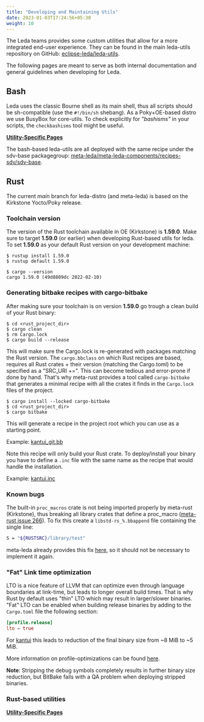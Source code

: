 ```yaml
---
title: "Developing and Maintaining Utils"
date: 2023-01-03T17:24:56+05:30
weight: 10
---
```


The Leda teams provides some custom utilities that allow for a more integrated end-user experience. They can be found in the main leda-utils repository on GitHub: [eclipse-leda/leda-utils](https://github.com/eclipse-leda/leda-utils).

The following pages are meant to serve as both internal documentation and general guidelines when developing for Leda.

## Bash

Leda uses the classic Bourne shell as its main shell, thus all scripts should be sh-compatible (use the `#!/bin/sh` shebang). As a Poky+OE-based distro we use BusyBox for core-utils. To check explicitly for *"bashisms"* in your scripts, the
`checkbashisms` tool might be useful.

[**Utility-Specific Pages**](bash/)

The bash-based leda-utils are all deployed with the same recipe under the sdv-base packagegroup: [meta-leda/meta-leda-components/recipes-sdv/sdv-base](https://github.com/eclipse-leda/meta-leda/blob/main/meta-leda-components/recipes-sdv/sdv-base).

## Rust

The current _main_ branch for leda-distro (and meta-leda) is based on the Kirkstone Yocto/Poky release.

### Toolchain version

The version of the Rust toolchain available in OE (Kirkstone) is **1.59.0**. Make sure to target **1.59.0** (or earlier) when developing Rust-based utils for leda. To set **1.59.0** as your default Rust version on your development machine:

```shell
$ rustup install 1.59.0
$ rustup default 1.59.0
```

```shell
$ cargo --version
cargo 1.59.0 (49d8809dc 2022-02-10)
```

### Generating bitbake recipes with cargo-bitbake

After making sure your toolchain is on version **1.59.0** go trough a clean build of your Rust binary:

```shell
$ cd <rust_project_dir>
$ cargo clean
$ rm Cargo.lock
$ cargo build --release
```

This will make sure the Cargo.lock is re-generated with packages matching the Rust version. The `cargo.bbclass` on which Rust recipes are based, requires all Rust crates + their version (matching the Cargo.toml) to be specified as a "SRC_URI +=". This can become tedious and error-prone if done by hand. That's why meta-rust provides a tool called `cargo-bitbake` that generates a minimal recipe with all the crates it finds in the `Cargo.lock` files of the project.

```shell
$ cargo install --locked cargo-bitbake
$ cd <rust_project_dir>
$ cargo bitbake
```

This will generate a recipe in the project root which you can use as a starting point.

Example: [kantui_git.bb](https://github.com/eclipse-leda/meta-leda/blob/main/meta-leda-components/recipes-sdv/eclipse-leda/kantui_git.bb)

Note this recipe will only build your Rust crate. To deploy/install your binary you have to define a `.inc` file with the same name as the recipe that would handle the installation.

Example: [kantui.inc](https://github.com/eclipse-leda/meta-leda/blob/main/meta-leda-components/recipes-sdv/eclipse-leda/kantui.inc)

### Known bugs

The built-in `proc_macros` crate is not being imported properly by meta-rust (Kirkstone), thus breaking all library crates that define a proc_macro ([meta-rust issue 266](https://github.com/meta-rust/meta-rust/issues/266)). To fix this create a `libstd-rs_%.bbappend` file containing the single line:

```bash
S = "${RUSTSRC}/library/test"
```

meta-leda already provides this fix [here](https://github.com/eclipse-leda/meta-leda/blob/main/meta-leda-components/recipes-sdv/eclipse-leda/libstd-rs_%25.bbappend), so it should not be necessary to implement it again.

### "Fat" Link time optimization

LTO is a nice feature of LLVM that can optimize even through language boundaries at link-time, but leads to longer overall build times. That is why Rust by default uses "thin" LTO which may result in larger/slower binaries. "Fat" LTO can be enabled when building release binaries by adding to the `Cargo.toml` file the following section:

```toml
[profile.release]
lto = true
```

For [kantui](rust/kantui) this leads to reduction of the final binary size from ~8 MiB to ~5 MiB.

More information on profile-optimizations can be found [here](https://doc.rust-lang.org/cargo/reference/profiles.html).

**Note**: Stripping the debug symbols completely results in further binary size reduction, but BitBake fails with a QA problem when deploying stripped binaries.

### Rust-based utilities

[**Utility-Specific Pages**](rust/)